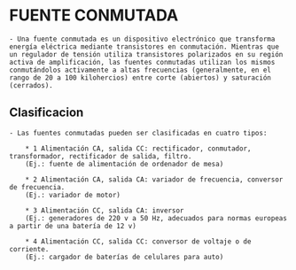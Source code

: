 
# FUENTE CONMUTADA

    - Una fuente conmutada es un dispositivo electrónico que transforma energía eléctrica mediante transistores en conmutación. Mientras que un regulador de tensión utiliza transistores polarizados en su región activa de amplificación, las fuentes conmutadas utilizan los mismos conmutándolos activamente a altas frecuencias (generalmente, en el rango de 20 a 100 kilohercios) entre corte (abiertos) y saturación (cerrados).


## Clasificacion

    - Las fuentes conmutadas pueden ser clasificadas en cuatro tipos:

        * 1 Alimentación CA, salida CC: rectificador, conmutador, transformador, rectificador de salida, filtro.
        (Ej.: fuente de alimentación de ordenador de mesa)

        * 2 Alimentación CA, salida CA: variador de frecuencia, conversor de frecuencia.
        (Ej.: variador de motor)

        * 3 Alimentación CC, salida CA: inversor
        (Ej.: generadores de 220 v a 50 Hz, adecuados para normas europeas a partir de una batería de 12 v)

        * 4 Alimentación CC, salida CC: conversor de voltaje o de corriente.
        (Ej.: cargador de baterías de celulares para auto)